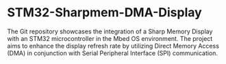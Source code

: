# STM32-Sharpmem-DMA-Display
The Git repository showcases the integration of a Sharp Memory Display with an STM32 microcontroller in the Mbed OS environment. 
The project aims to enhance the display refresh rate by utilizing Direct Memory Access (DMA) in conjunction with Serial Peripheral Interface (SPI) communication.

